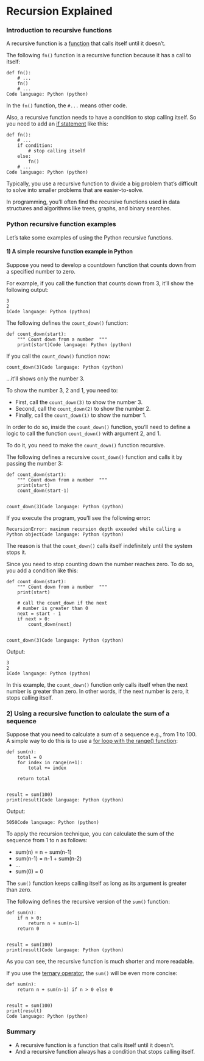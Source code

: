 Recursion Explained
===================

### Introduction to recursive functions

A recursive function is a [function](https://www.pythontutorial.net/python-basics/python-functions/) that calls itself until it doesn’t.

The following `fn()` function is a recursive function because it has a call to itself:

    def fn():
        # ...
        fn()
        # ...
    Code language: Python (python)

In the `fn()` function, the `#...` means other code.

Also, a recursive function needs to have a condition to stop calling itself. So you need to add an [if statement](https://www.pythontutorial.net/python-basics/python-if/) like this:

    def fn():
        # ...
        if condition:
            # stop calling itself
        else:
            fn()
        # ...
    Code language: Python (python)

Typically, you use a recursive function to divide a big problem that’s difficult to solve into smaller problems that are easier-to-solve.

In programming, you’ll often find the recursive functions used in data structures and algorithms like trees, graphs, and binary searches.

### Python recursive function examples

Let’s take some examples of using the Python recursive functions.

#### 1) A simple recursive function example in Python

Suppose you need to develop a countdown function that counts down from a specified number to zero.

For example, if you call the function that counts down from 3, it’ll show the following output:

    3
    2
    1Code language: Python (python)

The following defines the `count_down()` function:

    def count_down(start):
        """ Count down from a number  """
        print(start)Code language: Python (python)

If you call the `count_down()` function now:

    count_down(3)Code language: Python (python)

…it’ll shows only the number 3.

To show the number 3, 2 and 1, you need to:

-   First, call the `count_down(3)` to show the number 3.
-   Second, call the `count_down(2)` to show the number 2.
-   Finally, call the `count_down(1)` to show the number 1.

In order to do so, inside the `count_down()` function, you’ll need to define a logic to call the function `count_down()` with argument 2, and 1.

To do it, you need to make the `count_down()` function recursive.

The following defines a recursive `count_down()` function and calls it by passing the number 3:

    def count_down(start):
        """ Count down from a number  """
        print(start)
        count_down(start-1)


    count_down(3)Code language: Python (python)

If you execute the program, you’ll see the following error:

    RecursionError: maximum recursion depth exceeded while calling a Python objectCode language: Python (python)

The reason is that the `count_down()` calls itself indefinitely until the system stops it.

Since you need to stop counting down the number reaches zero. To do so, you add a condition like this:

    def count_down(start):
        """ Count down from a number  """
        print(start)

        # call the count_down if the next
        # number is greater than 0
        next = start - 1
        if next > 0:
            count_down(next)


    count_down(3)Code language: Python (python)

Output:

    3
    2
    1Code language: Python (python)

In this example, the `count_down()` function only calls itself when the next number is greater than zero. In other words, if the next number is zero, it stops calling itself.

### 2) Using a recursive function to calculate the sum of a sequence

Suppose that you need to calculate a sum of a sequence e.g., from 1 to 100. A simple way to do this is to use a [for loop with the range() function](https://www.pythontutorial.net/python-basics/python-for-range/):

    def sum(n):
        total = 0
        for index in range(n+1):
            total += index

        return total


    result = sum(100)
    print(result)Code language: Python (python)

Output:

    5050Code language: Python (python)

To apply the recursion technique, you can calculate the sum of the sequence from 1 to n as follows:

-   sum(n) = n + sum(n-1)
-   sum(n-1) = n-1 + sum(n-2)
-   …
-   sum(0) = 0

The `sum()` function keeps calling itself as long as its argument is greater than zero.

The following defines the recursive version of the `sum()` function:

    def sum(n):
        if n > 0:
            return n + sum(n-1)
        return 0


    result = sum(100)
    print(result)Code language: Python (python)

As you can see, the recursive function is much shorter and more readable.

If you use the [ternary operator](https://www.pythontutorial.net/python-basics/python-ternary-operator/), the `sum()` will be even more concise:

    def sum(n):
        return n + sum(n-1) if n > 0 else 0


    result = sum(100)
    print(result)
    Code language: Python (python)

### Summary

-   A recursive function is a function that calls itself until it doesn’t.
-   And a recursive function always has a condition that stops calling itself.
